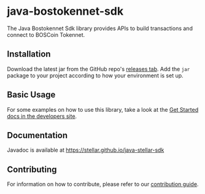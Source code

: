 # java-bostokennet-sdk

The Java Bostokennet Sdk library provides APIs to build transactions and connect to BOSCoin Tokennet.

## Installation

Download the latest jar from the GitHub repo's [releases tab](https://github.com/kimcyb/java-bostokennet-sdk/releases). Add the `jar` package to your project according to how your environment is set up.

## Basic Usage
For some examples on how to use this library, take a look at the [Get Started docs in the developers site](https://www.stellar.org/developers/guides/get-started/create-account.html).

## Documentation
Javadoc is available at https://stellar.github.io/java-stellar-sdk

## Contributing
For information on how to contribute, please refer to our [contribution guide](https://github.com/stellar/java-stellar-sdk/blob/master/CONTRIBUTING.md).


